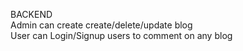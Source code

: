BACKEND <br>
Admin can create  create/delete/update blog <br> 
User can Login/Signup users to comment on any blog 
